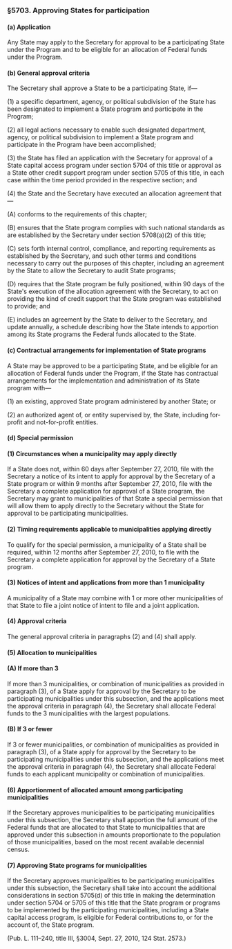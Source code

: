 ### §5703. Approving States for participation ###

#### (a) Application ####

Any State may apply to the Secretary for approval to be a participating State under the Program and to be eligible for an allocation of Federal funds under the Program.

#### (b) General approval criteria ####

The Secretary shall approve a State to be a participating State, if—

(1) a specific department, agency, or political subdivision of the State has been designated to implement a State program and participate in the Program;

(2) all legal actions necessary to enable such designated department, agency, or political subdivision to implement a State program and participate in the Program have been accomplished;

(3) the State has filed an application with the Secretary for approval of a State capital access program under section 5704 of this title or approval as a State other credit support program under section 5705 of this title, in each case within the time period provided in the respective section; and

(4) the State and the Secretary have executed an allocation agreement that—

(A) conforms to the requirements of this chapter;

(B) ensures that the State program complies with such national standards as are established by the Secretary under section 5708(a)(2) of this title;

(C) sets forth internal control, compliance, and reporting requirements as established by the Secretary, and such other terms and conditions necessary to carry out the purposes of this chapter, including an agreement by the State to allow the Secretary to audit State programs;

(D) requires that the State program be fully positioned, within 90 days of the State's execution of the allocation agreement with the Secretary, to act on providing the kind of credit support that the State program was established to provide; and

(E) includes an agreement by the State to deliver to the Secretary, and update annually, a schedule describing how the State intends to apportion among its State programs the Federal funds allocated to the State.

#### (c) Contractual arrangements for implementation of State programs ####

A State may be approved to be a participating State, and be eligible for an allocation of Federal funds under the Program, if the State has contractual arrangements for the implementation and administration of its State program with—

(1) an existing, approved State program administered by another State; or

(2) an authorized agent of, or entity supervised by, the State, including for-profit and not-for-profit entities.

#### (d) Special permission ####

#### (1) Circumstances when a municipality may apply directly ####

If a State does not, within 60 days after September 27, 2010, file with the Secretary a notice of its intent to apply for approval by the Secretary of a State program or within 9 months after September 27, 2010, file with the Secretary a complete application for approval of a State program, the Secretary may grant to municipalities of that State a special permission that will allow them to apply directly to the Secretary without the State for approval to be participating municipalities.

#### (2) Timing requirements applicable to municipalities applying directly ####

To qualify for the special permission, a municipality of a State shall be required, within 12 months after September 27, 2010, to file with the Secretary a complete application for approval by the Secretary of a State program.

#### (3) Notices of intent and applications from more than 1 municipality ####

A municipality of a State may combine with 1 or more other municipalities of that State to file a joint notice of intent to file and a joint application.

#### (4) Approval criteria ####

The general approval criteria in paragraphs (2) and (4) shall apply.

#### (5) Allocation to municipalities ####

#### (A) If more than 3 ####

If more than 3 municipalities, or combination of municipalities as provided in paragraph (3), of a State apply for approval by the Secretary to be participating municipalities under this subsection, and the applications meet the approval criteria in paragraph (4), the Secretary shall allocate Federal funds to the 3 municipalities with the largest populations.

#### (B) If 3 or fewer ####

If 3 or fewer municipalities, or combination of municipalities as provided in paragraph (3), of a State apply for approval by the Secretary to be participating municipalities under this subsection, and the applications meet the approval criteria in paragraph (4), the Secretary shall allocate Federal funds to each applicant municipality or combination of municipalities.

#### (6) Apportionment of allocated amount among participating municipalities ####

If the Secretary approves municipalities to be participating municipalities under this subsection, the Secretary shall apportion the full amount of the Federal funds that are allocated to that State to municipalities that are approved under this subsection in amounts proportionate to the population of those municipalities, based on the most recent available decennial census.

#### (7) Approving State programs for municipalities ####

If the Secretary approves municipalities to be participating municipalities under this subsection, the Secretary shall take into account the additional considerations in section 5705(d) of this title in making the determination under section 5704 or 5705 of this title that the State program or programs to be implemented by the participating municipalities, including a State capital access program, is eligible for Federal contributions to, or for the account of, the State program.

(Pub. L. 111–240, title III, §3004, Sept. 27, 2010, 124 Stat. 2573.)